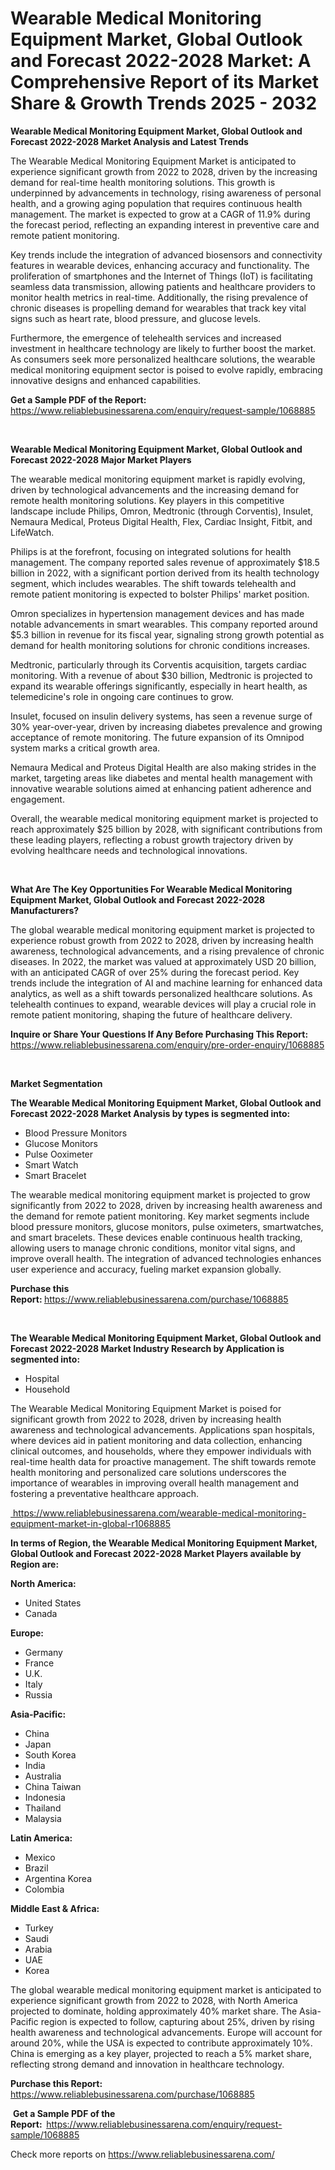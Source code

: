 <p><h1>Wearable Medical Monitoring Equipment Market, Global Outlook and Forecast 2022-2028 Market: A Comprehensive Report of its Market Share & Growth Trends 2025 - 2032</h1></p><p><strong>Wearable Medical Monitoring Equipment Market, Global Outlook and Forecast 2022-2028 Market Analysis and Latest Trends</strong></p>
<p><p>The Wearable Medical Monitoring Equipment Market is anticipated to experience significant growth from 2022 to 2028, driven by the increasing demand for real-time health monitoring solutions. This growth is underpinned by advancements in technology, rising awareness of personal health, and a growing aging population that requires continuous health management. The market is expected to grow at a CAGR of 11.9% during the forecast period, reflecting an expanding interest in preventive care and remote patient monitoring.</p><p>Key trends include the integration of advanced biosensors and connectivity features in wearable devices, enhancing accuracy and functionality. The proliferation of smartphones and the Internet of Things (IoT) is facilitating seamless data transmission, allowing patients and healthcare providers to monitor health metrics in real-time. Additionally, the rising prevalence of chronic diseases is propelling demand for wearables that track key vital signs such as heart rate, blood pressure, and glucose levels.</p><p>Furthermore, the emergence of telehealth services and increased investment in healthcare technology are likely to further boost the market. As consumers seek more personalized healthcare solutions, the wearable medical monitoring equipment sector is poised to evolve rapidly, embracing innovative designs and enhanced capabilities.</p></p>
<p><strong>Get a Sample PDF of the Report:&nbsp;</strong> <a href="https://www.reliablebusinessarena.com/enquiry/request-sample/1068885?utm_campaign=2887&utm_medium=2&utm_source=Github&utm_content=ia&utm_term=21032025&utm_id=wearable-medical-monitoring-equipment-market-global-outlook-and-forecast-2022-2028">https://www.reliablebusinessarena.com/enquiry/request-sample/1068885</a></p>
<p>&nbsp;</p>
<p><strong>Wearable Medical Monitoring Equipment Market, Global Outlook and Forecast 2022-2028 Major Market Players</strong></p>
<p><p>The wearable medical monitoring equipment market is rapidly evolving, driven by technological advancements and the increasing demand for remote health monitoring solutions. Key players in this competitive landscape include Philips, Omron, Medtronic (through Corventis), Insulet, Nemaura Medical, Proteus Digital Health, Flex, Cardiac Insight, Fitbit, and LifeWatch.</p><p>Philips is at the forefront, focusing on integrated solutions for health management. The company reported sales revenue of approximately $18.5 billion in 2022, with a significant portion derived from its health technology segment, which includes wearables. The shift towards telehealth and remote patient monitoring is expected to bolster Philips' market position.</p><p>Omron specializes in hypertension management devices and has made notable advancements in smart wearables. This company reported around $5.3 billion in revenue for its fiscal year, signaling strong growth potential as demand for health monitoring solutions for chronic conditions increases.</p><p>Medtronic, particularly through its Corventis acquisition, targets cardiac monitoring. With a revenue of about $30 billion, Medtronic is projected to expand its wearable offerings significantly, especially in heart health, as telemedicine's role in ongoing care continues to grow.</p><p>Insulet, focused on insulin delivery systems, has seen a revenue surge of 30% year-over-year, driven by increasing diabetes prevalence and growing acceptance of remote monitoring. The future expansion of its Omnipod system marks a critical growth area.</p><p>Nemaura Medical and Proteus Digital Health are also making strides in the market, targeting areas like diabetes and mental health management with innovative wearable solutions aimed at enhancing patient adherence and engagement. </p><p>Overall, the wearable medical monitoring equipment market is projected to reach approximately $25 billion by 2028, with significant contributions from these leading players, reflecting a robust growth trajectory driven by evolving healthcare needs and technological innovations.</p></p>
<p>&nbsp;</p>
<p><strong>What Are The Key Opportunities For Wearable Medical Monitoring Equipment Market, Global Outlook and Forecast 2022-2028 Manufacturers?</strong></p>
<p><p>The global wearable medical monitoring equipment market is projected to experience robust growth from 2022 to 2028, driven by increasing health awareness, technological advancements, and a rising prevalence of chronic diseases. In 2022, the market was valued at approximately USD 20 billion, with an anticipated CAGR of over 25% during the forecast period. Key trends include the integration of AI and machine learning for enhanced data analytics, as well as a shift towards personalized healthcare solutions. As telehealth continues to expand, wearable devices will play a crucial role in remote patient monitoring, shaping the future of healthcare delivery.</p></p>
<p><strong>Inquire or Share Your Questions If Any Before Purchasing This Report:</strong> <a href="https://www.reliablebusinessarena.com/enquiry/pre-order-enquiry/1068885?utm_campaign=2887&utm_medium=2&utm_source=Github&utm_content=ia&utm_term=21032025&utm_id=wearable-medical-monitoring-equipment-market-global-outlook-and-forecast-2022-2028">https://www.reliablebusinessarena.com/enquiry/pre-order-enquiry/1068885</a></p>
<p>&nbsp;</p>
<p><strong>Market Segmentation</strong></p>
<p><strong>The Wearable Medical Monitoring Equipment Market, Global Outlook and Forecast 2022-2028 Market Analysis by types is segmented into:</strong></p>
<p><ul><li>Blood Pressure Monitors</li><li>Glucose Monitors</li><li>Pulse Ooximeter</li><li>Smart Watch</li><li>Smart Bracelet</li></ul></p>
<p><p>The wearable medical monitoring equipment market is projected to grow significantly from 2022 to 2028, driven by increasing health awareness and the demand for remote patient monitoring. Key market segments include blood pressure monitors, glucose monitors, pulse oximeters, smartwatches, and smart bracelets. These devices enable continuous health tracking, allowing users to manage chronic conditions, monitor vital signs, and improve overall health. The integration of advanced technologies enhances user experience and accuracy, fueling market expansion globally.</p></p>
<p><strong>Purchase this Report:&nbsp;</strong><a href="https://www.reliablebusinessarena.com/purchase/1068885?utm_campaign=2887&utm_medium=2&utm_source=Github&utm_content=ia&utm_term=21032025&utm_id=wearable-medical-monitoring-equipment-market-global-outlook-and-forecast-2022-2028">https://www.reliablebusinessarena.com/purchase/1068885</a></p>
<p>&nbsp;</p>
<p><strong>The Wearable Medical Monitoring Equipment Market, Global Outlook and Forecast 2022-2028 Market Industry Research by Application is segmented into:</strong></p>
<p><ul><li>Hospital</li><li>Household</li></ul></p>
<p><p>The Wearable Medical Monitoring Equipment Market is poised for significant growth from 2022 to 2028, driven by increasing health awareness and technological advancements. Applications span hospitals, where devices aid in patient monitoring and data collection, enhancing clinical outcomes, and households, where they empower individuals with real-time health data for proactive management. The shift towards remote health monitoring and personalized care solutions underscores the importance of wearables in improving overall health management and fostering a preventative healthcare approach.</p></p>
<p><a href="https://www.reliablebusinessarena.com/wearable-medical-monitoring-equipment-market-in-global-r1068885?utm_campaign=2887&utm_medium=2&utm_source=Github&utm_content=ia&utm_term=21032025&utm_id=wearable-medical-monitoring-equipment-market-global-outlook-and-forecast-2022-2028">&nbsp;https://www.reliablebusinessarena.com/wearable-medical-monitoring-equipment-market-in-global-r1068885</a></p>
<p><strong>In terms of Region, the Wearable Medical Monitoring Equipment Market, Global Outlook and Forecast 2022-2028 Market Players available by Region are:</strong></p>
<p>
    <p> <strong> North America: </strong>
        <ul>
            <li>United States</li>
            <li>Canada</li>
        </ul>
        </p> 
    <p> <strong> Europe: </strong>
        <ul>
            <li>Germany</li>
            <li>France</li>
            <li>U.K.</li>
            <li>Italy</li>
            <li>Russia</li>
        </ul>
        </p> 
    <p> <strong> Asia-Pacific: </strong>
        <ul>
            <li>China</li>
            <li>Japan</li>
            <li>South Korea</li>
            <li>India</li>
            <li>Australia</li>
            <li>China Taiwan</li>
            <li>Indonesia</li>
            <li>Thailand</li>
            <li>Malaysia</li>
        </ul>
        </p> 
    <p> <strong> Latin America: </strong>
        <ul>
            <li>Mexico</li>
            <li>Brazil</li>
            <li>Argentina Korea</li>
            <li>Colombia</li>
        </ul>
        </p> 
    <p> <strong> Middle East & Africa: </strong>
        <ul>
            <li>Turkey</li>
            <li>Saudi</li>
            <li>Arabia</li>
            <li>UAE</li>
            <li>Korea</li>
        </ul>
    </p>
    </p>
<p><p>The global wearable medical monitoring equipment market is anticipated to experience significant growth from 2022 to 2028, with North America projected to dominate, holding approximately 40% market share. The Asia-Pacific region is expected to follow, capturing about 25%, driven by rising health awareness and technological advancements. Europe will account for around 20%, while the USA is expected to contribute approximately 10%. China is emerging as a key player, projected to reach a 5% market share, reflecting strong demand and innovation in healthcare technology.</p></p>
<p><strong>Purchase this Report: </strong><a href="https://www.reliablebusinessarena.com/purchase/1068885?utm_campaign=2887&utm_medium=2&utm_source=Github&utm_content=ia&utm_term=21032025&utm_id=wearable-medical-monitoring-equipment-market-global-outlook-and-forecast-2022-2028">https://www.reliablebusinessarena.com/purchase/1068885</a></p>
<p>&nbsp;<strong>Get a Sample PDF of the Report:&nbsp;&nbsp;</strong><a href="https://www.reliablebusinessarena.com/enquiry/request-sample/1068885?utm_campaign=2887&utm_medium=2&utm_source=Github&utm_content=ia&utm_term=21032025&utm_id=wearable-medical-monitoring-equipment-market-global-outlook-and-forecast-2022-2028">https://www.reliablebusinessarena.com/enquiry/request-sample/1068885</a></p>
<p><strong></strong></p>
<p>Check more reports on <a href="https://www.reliablebusinessarena.com/?utm_campaign=2887&utm_medium=2&utm_source=Github&utm_content=ia&utm_term=21032025&utm_id=wearable-medical-monitoring-equipment-market-global-outlook-and-forecast-2022-2028">https://www.reliablebusinessarena.com/</a></p>